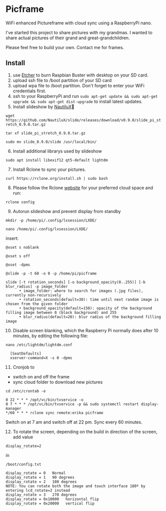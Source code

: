 # Picframe
WiFi enhanced Pictureframe with cloud sync using a RaspberryPi nano.

I've started this project to share pictures with my grandmas. I wanted to share actual pictures of their grand and great-grandchildren.

Please feel free to build your own.
Contact me for frames.

## Install

1. use [Etcher](https://www.balena.io/etcher/) to burn Raspbian Buster with desktop on your SD card.
2. upload ssh file to /boot partition of your SD card
3. upload wpa file to /boot partition. Don't forget to enter your WiFi credentials first.
4. ssh to your RaspberryPi and run `sudo apt-get update && sudo apt-get upgrade && sudo apt-get dist-upgrade`
to install latest updates.
5. Install slideshow by [NautiluX](https://github.com/NautiluX)

  `wget https://github.com/NautiluX/slide/releases/download/v0.9.0/slide_pi_stretch_0.9.0.tar.gz`

  `tar xf slide_pi_stretch_0.9.0.tar.gz`

  `sudo mv slide_0.9.0/slide /usr/local/bin/`

6. Install additional librarys used by slideshow

  `sudo apt install libexif12 qt5-default lightdm`

7. Install Rclone to sync your pictures.

  `curl https://rclone.org/install.sh | sudo bash`

8. Please follow the Rclone [website](https://rclone.org) for your preferred cloud space and run:

  `rclone config`

9. Autorun slideshow and prevent display from standby

  `mkdir -p /home/pi/.config/lxsession/LXDE/`

  `nano /home/pi/.config/lxsession/LXDE/`

  insert:

  `@xset s noblank`

  `@xset s off`

  `@xset -dpms`

  `@slide -p -t 60 -o 0 -p /home/pi/picframe`

  ```
  slide [-t rotation_seconds] [-o background_opacity(0..255)] [-b blur_radius] -p image_folder
		• image_folder: where to search for images (.jpg files), currently non-recursively
		• rotation_seconds(default=30): time until next random image is chosen from the given folder
		• background_opacity(default=150): opacity of the background filling image between 0 (black background) and 255
		• blur_radius(default=20): blur radius of the background filling image
  ```
10. Disable screen blanking, which the Raspberry Pi normally does after 10 minutes, by editing the following file:

  `nano /etc/lightdm/lightdm.conf`

  ```
	[SeatDefaults]
	xserver-command=X -s 0 -dpms
  ```

11. Cronjob to
  * switch on and off the frame
  * sync cloud folder to download new pictures

 `cd /etc/crontab -e`

 ```
0 22 * * * /opt/vc/bin/tvservice -o
0 7 * * * /opt/vc/bin/tvservice -p && sudo systemctl restart display-manager
*/60 * * * rclone sync remote:erika picframe
  ```

Switch on at 7 am and switch off at 22 pm. Sync every 60 minutes.

12. To rotate the screen, depending on the build in direction of the screen, add value

 `display_rotate=2`

 in

 `/boot/config.txt`

```
display_rotate = 0   Normal
display_rotate = 1   90 degrees
display_rotate = 2   180 degrees
NOTE: You can rotate both the image and touch interface 180º by entering lcd_rotate=2 instead
display_rotate = 3   270 degrees
display_rotate = 0x10000   horizontal flip
display_rotate = 0x20000   vertical flip
```
